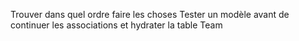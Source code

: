 Trouver dans quel ordre faire les choses
Tester un modèle avant de continuer les associations et hydrater la table Team
